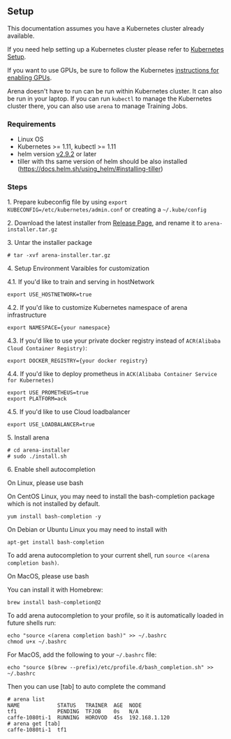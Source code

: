 ## Setup

This documentation assumes you have a Kubernetes cluster already available.

If you need help setting up a Kubernetes cluster please refer to [Kubernetes Setup](https://kubernetes.io/docs/setup/).

If you want to use GPUs, be sure to follow the Kubernetes [instructions for enabling GPUs](https://kubernetes.io/docs/tasks/manage-gpus/scheduling-gpus/).

Arena doesn't have to run can be run within Kubernetes cluster. It can also be run in your laptop. If you can run `kubectl` to manage the Kubernetes cluster there, you can also use `arena`  to manage Training Jobs.

### Requirements

  * Linux OS
  * Kubernetes >= 1.11, kubectl >= 1.11
  * helm version [v2.9.2](https://docs.helm.sh/using_helm/#installing-helm) or later 
  * tiller with ths same version of helm should be also installed (https://docs.helm.sh/using_helm/#installing-tiller)

### Steps

1\. Prepare kubeconfig file by using `export KUBECONFIG=/etc/kubernetes/admin.conf` or creating a `~/.kube/config`

2\. Download the latest installer from [Release Page](https://github.com/kubeflow/arena/releases), and rename it to `arena-installer.tar.gz`

3\. Untar the installer package

```
# tar -xvf arena-installer.tar.gz 
```

4\. Setup Environment Varaibles for customization

4.1\. If you'd like to train and serving in hostNetwork

```
export USE_HOSTNETWORK=true
```

4.2\. If you'd like to customize Kubernetes namespace of arena infrastructure  

```
export NAMESPACE={your namespace}
```

4.3\. If you'd like to use your private docker registry instead of `ACR(Alibaba Cloud Container Registry)`:

```
export DOCKER_REGISTRY={your docker registry}
```

4.4\. If you'd like to deploy prometheus in `ACK(Alibaba Container Service for Kubernetes)`

```
export USE_PROMETHEUS=true
export PLATFORM=ack
```

4.5\. If you'd like to use Cloud loadbalancer

```
export USE_LOADBALANCER=true
```

5\. Install arena

```
# cd arena-installer
# sudo ./install.sh
```

6\. Enable shell autocompletion

On Linux, please use bash

On CentOS Linux, you may need to install the bash-completion package which is not installed by default.

```
yum install bash-completion -y
```

On Debian or Ubuntu Linux you may need to install with 

```
apt-get install bash-completion
```

To add arena autocompletion to your current shell, run `source <(arena completion bash)`.

On MacOS, please use bash

You can install it with Homebrew:

```
brew install bash-completion@2
```

To add arena autocompletion to your profile, so it is automatically loaded in future shells run:

```
echo "source <(arena completion bash)" >> ~/.bashrc
chmod u+x ~/.bashrc
```

For MacOS, add the following to your `~/.bashrc` file: 

```
echo "source $(brew --prefix)/etc/profile.d/bash_completion.sh" >> ~/.bashrc
```

Then you can use [tab] to auto complete the command

```
# arena list
NAME            STATUS   TRAINER  AGE  NODE
tf1             PENDING  TFJOB    0s   N/A
caffe-1080ti-1  RUNNING  HOROVOD  45s  192.168.1.120
# arena get [tab]
caffe-1080ti-1  tf1
```
